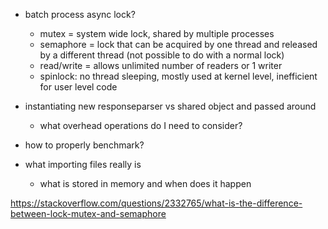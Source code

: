 - batch process async lock?
	- mutex = system wide lock, shared by multiple processes
	- semaphore = lock that can be acquired by one thread and released by a different thread (not possible to do with a normal lock)
	- read/write = allows unlimited number of readers or 1 writer
	- spinlock: no thread sleeping, mostly used at kernel level, inefficient for user level code

- instantiating new responseparser vs shared object and passed around
	- what overhead operations do I need to consider?
- how to properly benchmark?

- what importing files really is 
	- what is stored in memory and when does it happen
	
https://stackoverflow.com/questions/2332765/what-is-the-difference-between-lock-mutex-and-semaphore